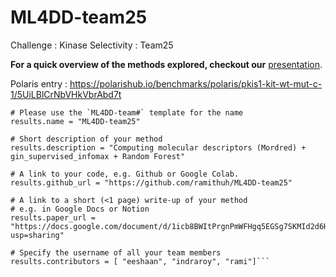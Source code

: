 # ML4DD-team25

Challenge : Kinase Selectivity : Team25

**For a quick overview of the methods explored, checkout our** [presentation](https://docs.google.com/presentation/d/1RweCGeFDeYiOX_0qtq6s_OahcgOm18xIYTUwvP34Lz4/edit?usp=sharing).

Polaris entry : https://polarishub.io/benchmarks/polaris/pkis1-kit-wt-mut-c-1/5UiLBlCrNbVHkVbrAbd7t

```
# Please use the `ML4DD-team#` template for the name
results.name = "ML4DD-team25"

# Short description of your method
results.description = "Computing molecular descriptors (Mordred) + gin_supervised_infomax + Random Forest"

# A link to your code, e.g. Github or Google Colab.
results.github_url = "https://github.com/ramithuh/ML4DD-team25"

# A link to a short (<1 page) write-up of your method 
# e.g. in Google Docs or Notion
results.paper_url = "https://docs.google.com/document/d/1icb8BWItPrgnPmWFHgq5EGSg7SKMId2d6HZshADWOnE/edit?usp=sharing"

# Specify the username of all your team members
results.contributors = [ "eeshaan", "indraroy", "rami"]```
